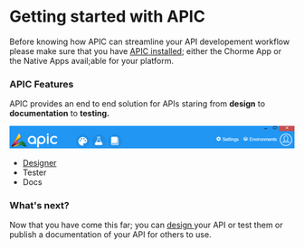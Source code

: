 # Getting started with APIC

Before knowing how APIC can streamline your API developement workflow please make sure that you have [APIC installed](/installing-apic.md); either the Chorme App or the Native Apps avail;able for your platform.

### APIC Features

APIC provides an end to end solution for APIs staring from **design** to **documentation** to **testing.**

![](/assets/apic-navbar.PNG)

* [Designer](/designer.md)
* Tester
* Docs




### What's next?

Now that you have come this far; you can [design ](/designer.md)your API or test them or publish a documentation of your API for others to use.

